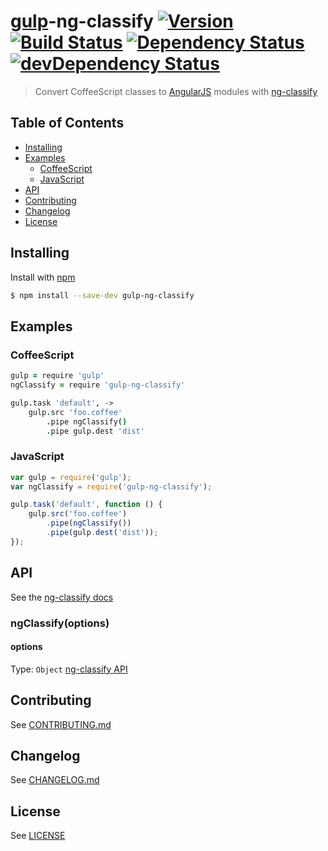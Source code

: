 # [gulp](https://github.com/wearefractal/gulp)-ng-classify [![Version][version-image]][version-url] [![Build Status][build-image]][build-url] [![Dependency Status][dependencies-image]][dependencies-url] [![devDependency Status][dev-dependencies-image]][dev-dependencies-url]
> Convert CoffeeScript classes to [AngularJS](http://angularjs.org/) modules with [ng-classify](https://github.com/CaryLandholt/ng-classify)


## Table of Contents
* [Installing](#installing)
* [Examples](#examples)
	- [CoffeeScript](#coffeescript)
	- [JavaScript](#javascript)
* [API](#api)
* [Contributing](#contributing)
* [Changelog](#changelog)
* [License](#license)


## Installing
Install with [npm](https://npmjs.org/package/gulp-ng-classify)
```bash
$ npm install --save-dev gulp-ng-classify
```

## Examples


### CoffeeScript
```coffee
gulp = require 'gulp'
ngClassify = require 'gulp-ng-classify'

gulp.task 'default', ->
	gulp.src 'foo.coffee'
		.pipe ngClassify()
		.pipe gulp.dest 'dist'
```


### JavaScript


```javascript
var gulp = require('gulp');
var ngClassify = require('gulp-ng-classify');

gulp.task('default', function () {
	gulp.src('foo.coffee')
		.pipe(ngClassify())
		.pipe(gulp.dest('dist'));
});
```


## API
See the [ng-classify docs](https://github.com/CaryLandholt/ng-classify)


### ngClassify(options)


#### options
Type: `Object`
[ng-classify API](https://github.com/CaryLandholt/ng-classify#api)


## Contributing
See [CONTRIBUTING.md](CONTRIBUTING.md)


## Changelog
See [CHANGELOG.md](CHANGELOG.md)


## License
See [LICENSE](LICENSE)


[build-image]:            https://secure.travis-ci.org/CaryLandholt/gulp-ng-classify.svg
[build-url]:              http://travis-ci.org/CaryLandholt/gulp-ng-classify

[dependencies-image]:     https://david-dm.org/CaryLandholt/gulp-ng-classify.svg
[dependencies-url]:       https://david-dm.org/CaryLandholt/gulp-ng-classify

[dev-dependencies-image]: https://david-dm.org/CaryLandholt/gulp-ng-classify/dev-status.svg
[dev-dependencies-url]:   https://david-dm.org/CaryLandholt/gulp-ng-classify#info=devDependencies

[version-image]:          https://badge.fury.io/js/gulp-ng-classify.svg
[version-url]:            https://npmjs.org/package/gulp-ng-classify